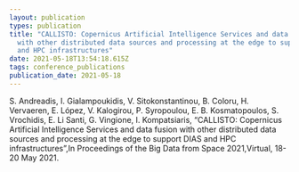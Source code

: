 ```yaml
---
layout: publication
types: publication
title: "CALLISTO: Copernicus Artificial Intelligence Services and data fusion
  with other distributed data sources and processing at the edge to support DIAS
  and HPC infrastructures"
date: 2021-05-18T13:54:18.615Z
tags: conference_publications
publication_date: 2021-05-18
---
```

<!--StartFragment-->

S. Andreadis, I. Gialampoukidis, V. Sitokonstantinou, B. Coloru, H. Vervaeren, E. López, V. Kalogirou, P. Syropoulou, E. B. Kosmatopoulos, S. Vrochidis, E. Li Santi, G. Vingione, I. Kompatsiaris, “CALLISTO: Copernicus Artificial Intelligence Services and data fusion with other distributed data sources and processing at the edge to support DIAS and HPC infrastructures”,In Proceedings of the Big Data from Space 2021,Virtual, 18-20 May 2021.

<!--EndFragment-->